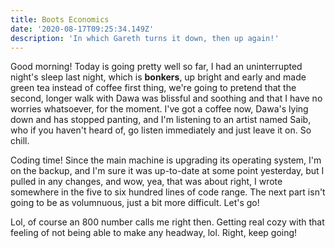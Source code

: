 ```yaml
---
title: Boots Economics
date: '2020-08-17T09:25:34.149Z'
description: 'In which Gareth turns it down, then up again!'
---
```


Good morning! Today is going pretty well so far, I had an uninterrupted night's sleep last night, which is **bonkers**, up bright and early and made green tea instead of coffee first thing, we're going to pretend that the second, longer walk with Dawa was blissful and soothing and that I have no worries whatsoever, for the moment. I've got a coffee now, Dawa's lying down and has stopped panting, and I'm listening to an artist named Saib, who if you haven't heard of, go listen immediately and just leave it on. So chill.

Coding time! Since the main machine is upgrading its operating system, I'm on the backup, and I'm sure it was up-to-date at some point yesterday, but I pulled in any changes, and wow, yea, that was about right, I wrote somewhere in the five to six hundred lines of code range. The next part isn't going to be as volumnuous, just a bit more difficult. Let's go!

Lol, of course an 800 number calls me right then. Getting real cozy with that feeling of not being able to make any headway, lol. Right, keep going!
